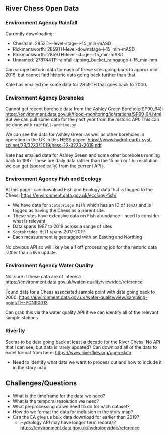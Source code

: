 ## River Chess Open Data

### Environment Agency Rainfall

Currently downloading:

- Chesham: 2852TH-level-stage-i-15_min-mASD
- Rickmansworth: 2859TH-level-downstage-i-15_min-mASD
- Rickmansworth: 2859TH-level-stage-i-15_min-mASD
- Unnamed: 278744TP-rainfall-tipping_bucket_raingauge-t-15_min-mm

Can scrape historic data for each of these sites going back to approx mid 2019, but cannot find historic data going back further than that.

Kate has emailed me some data for 2859TH that goes back to 2000.

### Environment Agency Boreholes

Cannot get recent borehole data from the Ashley Green Borehole(SP90_64): https://environment.data.gov.uk/flood-monitoring/id/stations/SP90_64.html But we can pull some data for the past year from the historic API. This can be done with `rainfall-archive.py`

We can see the data for Ashley Green as well as other boreholes in operation in the UK in this HESS paper: https://www.hydrol-earth-syst-sci.net/23/3233/2019/hess-23-3233-2019.pdf

Kate has emailed data for Ashley Green and some other boreholes running back to 1987. These are daily data rather than the 15 min or 1 hr resolution we can get (sporadically) from the current APIs.

### Environment Agency Fish and Ecology

At this page I can download Fish and Ecology data that is tagged to the Chess: https://environment.data.gov.uk/ecology-fish/

- We have data for `Scotsbridge Mill` which has an ID of `10437` and is tagged as having the Chess as a parent site.
- These sites have extensive data on Fish abundance - need to consider what is relevant
- Data spans 1987 to 2019 across a range of sites
- `Scotsbridge Mill` spans 2017-2019
- Each measurement is geotagged with an Easting and Northing

No obvious API so will likely be a 1 off processing job for the historic data rather than a live update.

### Environment Agency Water Quality

Not sure if these data are of interest: https://environment.data.gov.uk/water-quality/view/doc/reference

Found data for a Chess associated sample point with data going back to 2000: https://environment.data.gov.uk/water-quality/view/sampling-point/TH-PCNR0013

Can grab this via the water quality API if we can identify all of the relevant sample stations.

### Riverfly

Seems to be data going back at least a decade for the River Chess. No API that I can see, but data is rarely updated? Can download all of the data to excel format from here: https://www.riverflies.org/open-data

- Need to identify what data we want to process out and how to include it in the story map


## Challenges/Questions

- What is the timeframe for the data we need?
- What is the temporal resolution we need?
- What preprocessing do we need to do for each dataset?
- How do we format the data for inclusion in the story map?
- Can the EA give us bulk data download for earlier than 2019?
  - Hydrology API may have longer term records? https://environment.data.gov.uk/hydrology/doc/reference
